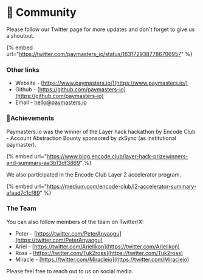 # 🙊 Community

Please follow our Twitter page for more updates and don't forget to give us a shoutout.

{% embed url="https://twitter.com/paymasters_io/status/1631729387786706957" %}

### Other links

* Website - [https://www.paymasters.io/](https://www.paymasters.io/)
* Github - [https://github.com/paymasters-io](https://github.com/paymasters-io)
* Email - [hello@paymasters.io](mailto:hello@paymasters.io)&#x20;

### :tada:Achievements

Paymasters.io was the winner of the Layer hack hackathon by Encode Club - Account Abstraction Bounty sponsored by zkSync (as institutional paymaster).

{% embed url="https://www.blog.encode.club/layer-hack-prizewinners-and-summary-aa3b13df3869" %}

We also participated in the Encode Club Layer 2 accelerator program.

{% embed url="https://medium.com/encode-club/l2-accelerator-summary-afaad7c1cf89" %}

### The Team

You can also follow members of the team on Twitter/X:

* Peter  - [https://twitter.com/PeterAnyaogu](https://twitter.com/PeterAnyaogu)
* Ariel -  [https://twitter.com/ArielIkon](https://twitter.com/ArielIkon)
* Ross - [https://twitter.com/Tuk2ross](https://twitter.com/Tuk2ross)
* Miracle - [https://twitter.com/Miracleio](https://twitter.com/Miracleio)

Please feel free to reach out to us on social media.

